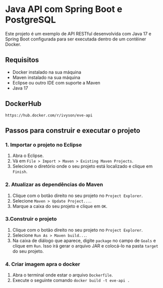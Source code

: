# Java API com Spring Boot e PostgreSQL


Este projeto é um exemplo de API RESTful desenvolvida com Java 17 e Spring Boot configurada para ser executada dentro de um contêiner Docker. 

## Requisitos

- Docker instalado na sua máquina
- Maven instalado na sua máquina
- Eclipse ou outro IDE com suporte a Maven
- Java 17

## DockerHub

`https://hub.docker.com/r/ivyson/eve-api`

## Passos para construir e executar o projeto

### 1. Importar o projeto no Eclipse

1. Abra o Eclipse.
2. Vá em `File > Import > Maven > Existing Maven Projects`.
3. Selecione o diretório onde o seu projeto está localizado e clique em `Finish`.

### 2. Atualizar as dependências do Maven

1. Clique com o botão direito no seu projeto no `Project Explorer`.
2. Selecione `Maven > Update Project...`.
3. Marque a caixa do seu projeto e clique em `OK`.

### 3.Construir o projeto
1. Clique com o botão direito no seu projeto no `Project Explorer`.
2. Selecione `Run As > Maven build...`.
3. Na caixa de diálogo que aparece, digite `package` no campo de `Goals` e clique em `Run`.
Isso irá gerar o arquivo JAR e colocá-lo na pasta `target` do seu projeto.

### 4. Criar imagem apra o docker
1. Abra o terminal onde estar o arquivo `Dockerfile`.
2. Execute o seguinte comando `docker build -t eve-api .`
